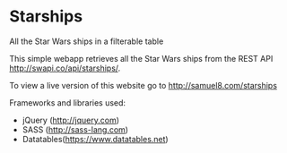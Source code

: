 # Starships
All the Star Wars ships in a filterable table

This simple webapp retrieves all the Star Wars ships from the REST API http://swapi.co/api/starships/. 

To view a live version of this website go to http://samuel8.com/starships

Frameworks and libraries used:
* jQuery (http://jquery.com)
* SASS (http://sass-lang.com)
* Datatables(https://www.datatables.net)
